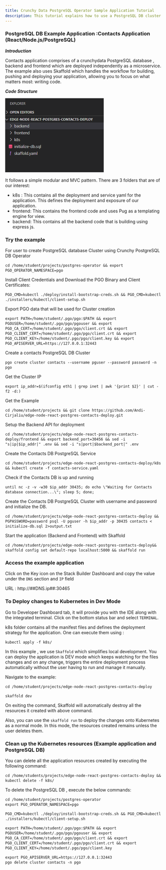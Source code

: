 ```yaml
---
title: Crunchy Data PostgreSQL Operator Sample Application Tutorial
description: This tutorial explains how to use a PostgreSQL DB cluster created by the operator in an application.
---
```


### PostgreSQL DB Example Application :Contacts Application (React/Node.js/PostgreSQL)

***Introduction***

Contacts application comprises of a crunchydata PostgreSQL database , backend and frontend which are deployed independently as a microservice.
The example also uses Skaffold which handles the workflow for building, pushing and deploying your application, allowing you to focus on what matters most: writing code.

***Code Structure***

![codestructure](_images/contacts-app-structure.PNG)

It follows a simple modular and MVC pattern. There are 3 folders that are of our interest:
- k8s :  This contains all the deployment and service yaml for the application. This defines the deployment and exposure of our application.
- frontend: This contains the frontend code and uses Pug as a templating engine for view.
- backend: This contains all the backend code that is building using express js.

### Try the example
For user to create PostgreSQL database Cluster using Crunchy PostgreSQL DB Operator

```execute
cd /home/student/projects/postgres-operator && export PGO_OPERATOR_NAMESPACE=pgo 
```
Install Client Credentials and Download the PGO Binary and Client Certificates:

```execute
PGO_CMD=kubectl ./deploy/install-bootstrap-creds.sh && PGO_CMD=kubectl ./installers/kubectl/client-setup.sh
```
Export PGO data that will be used for Cluster creation

```execute
export PATH=/home/student/.pgo/pgo:$PATH && export PGOUSER=/home/student/.pgo/pgo/pgouser && export PGO_CA_CERT=/home/student/.pgo/pgo/client.crt && export PGO_CLIENT_CERT=/home/student/.pgo/pgo/client.crt && export PGO_CLIENT_KEY=/home/student/.pgo/pgo/client.key && export PGO_APISERVER_URL=https://127.0.0.1:32443
```
Create a contacts PostgreSQL DB Cluster 

```execute
pgo create cluster contacts --username pguser --password password -n pgo
```
Get the Cluster IP
```execute
export ip_addr=$(ifconfig eth1 | grep inet | awk '{print $2}' | cut -f2 -d:)
```
Get the Example 
```execute
cd /home/student/projects && git clone https://github.com/Andi-Cirjaliu/edge-node-react-postgres-contacts-deploy.git
```
Setup the Backend API for deployment
```execute
cd /home/student/projects/edge-node-react-postgres-contacts-deploy/frontend && export backend_port=30456 && sed -i "s|ip|$ip_addr|" .env && sed -i "s|port|$backend_port|" .env
```
Create the Contacts DB PostgreSQL Service
```execute
cd /home/student/projects/edge-node-react-postgres-contacts-deploy/k8s && kubectl create -f contacts-service.yaml
```
Check if the Contacts DB is up and running
```execute
until nc -z -v -w30 $ip_addr 30435; do echo \"Waiting for Contacts database connection...\"; sleep 5; done;
```
Create the Contacts DB PostgreSQL Cluster with username and password and initialize the DB.
```execute
cd /home/student/projects/edge-node-react-postgres-contacts-deploy && PGPASSWORD=password psql -U pguser -h $ip_addr -p 30435 contacts < initialize-db.sql 2>output.txt
```
Start the application (Backend and Frontend) with Skaffold
```execute
cd /home/student/projects/edge-node-react-postgres-contacts-deploy&& skaffold config set default-repo localhost:5000 && skaffold run
```

### Access the example application

Click on the Key icon on the Stack Builder Dashboard and copy the value under the `DNS` section and `IP` field

URL :  http://##DNS.ip##:30465

### To Deploy changes to Kubernetes in Dev Mode

Go to Developer Dashboard tab, it will provide you with the IDE along with the integrated terminal.  Click on the bottom status bar and select `TERMINAL`. 

k8s folder contains all the manifest files and defines the deployment strategy for the application.
One can execute them using :

```execute
kubectl apply -f k8s/
```

In this example , we use `Skaffold` which simplifies local development. You can deploy the application is DEV mode which keeps watching for the files changes and on any change, triggers the entire deployment process automatically without the user having to run and manage it manually.

Navigate to the example:

```execute
cd /home/student/projects/edge-node-react-postgres-contacts-deploy
```

```execute
skaffold dev
```

On exiting the command, Skaffold will automatically destroy all the resources it created with above command.


Also, you can use the `skaffold run` to deploy the changes onto Kubernetes as a normal mode. In this mode, the resources created remains unless the user deletes them.

### Clean up the Kubernetes resources (Example application and PostgreSQL DB)

You can delete all the application resources created by executing the following command:

```execute
cd /home/students/projects/edge-node-react-postgres-contacts-deploy && kubectl delete -f k8s/
```

To delete the PostgreSQL DB , execute the below commands:

```execute
cd /home/student/projects/postgres-operator
export PGO_OPERATOR_NAMESPACE=pgo
```
```execute
PGO_CMD=kubectl ./deploy/install-bootstrap-creds.sh && PGO_CMD=kubectl ./installers/kubectl/client-setup.sh
```
```execute
export PATH=/home/student/.pgo/pgo:$PATH && export PGOUSER=/home/student/.pgo/pgo/pgouser && export PGO_CA_CERT=/home/student/.pgo/pgo/client.crt && export PGO_CLIENT_CERT=/home/student/.pgo/pgo/client.crt && export PGO_CLIENT_KEY=/home/student/.pgo/pgo/client.key
```
```execute
export PGO_APISERVER_URL=https://127.0.0.1:32443
pgo delete cluster contacts -n pgo
```
